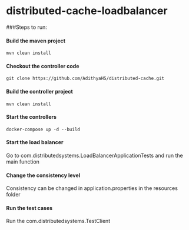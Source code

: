 # distributed-cache-loadbalancer

###Steps to run:

#### Build the maven project
```
mvn clean install
```
#### Checkout the controller code

```
git clone https://github.com/AdithyaHS/distributed-cache.git
```

#### Build the controller project

```
mvn clean install
```

#### Start the controllers

```
docker-compose up -d --build
```

#### Start the load balancer

Go to com.distributedsystems.LoadBalancerApplicationTests and run the main function

#### Change the consistency level

Consistency can be changed in application.properties in the resources folder

#### Run the test cases

Run the com.distributedsystems.TestClient
